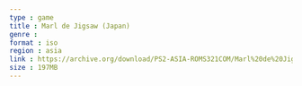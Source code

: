 ```yaml
---
type : game
title : Marl de Jigsaw (Japan)
genre : 
format : iso
region : asia
link : https://archive.org/download/PS2-ASIA-ROMS321COM/Marl%20de%20Jigsaw%20%28Japan%29.7z
size : 197MB
---
```

